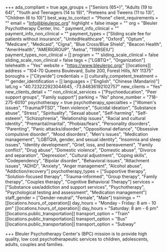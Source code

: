 +++
ada_compliant = true
age_groups = ["Seniors (65+)", "Adults (19 to 64)", "Youth and Teenagers (14 to 19)", "Preteens and Tweens (11 to 13)", "Children (6 to 10)"]
best_way_to_contact = "Phone"
client_requirements = ""
email = "Info@bleulerpc.org"
highlight = false
image = ""
org = "Bleuler Psychotherapy Center, Inc. "
payment_info_clinical = ""
payment_info_non_clinical = ""
payment_types = ["Sliding scale fee for patients without insurance", "UnitedHealthcare", "Oxford", "Optum", "Medicare", "Medicaid", "Cigna", "Blue Cross/Blue Shield", "Beacon Health", "AmeriHealth", "AMERIGROUP", "Aetna", "1199SEIU"]
payment_types_non_clinical = []
program = ""
sliding_scale_clinical = false
sliding_scale_non_clinical = false
tags = ["LGBTQ+", "Organization"]
telehealth = "Yes"
website = "https://www.bleulerpc.org/"
[[locations]]
address = "104-70 Queens Boulevard, Suite 200, Forest Hills, NY 11375"
boroughs = ["Citywide"]
credentials = []
culturally_competent_treatment = ""
gender_identification = []
languages = ["English", "Chinese (Mandarin)"]
latLng = "40.723222923044645, -73.84836192102757"
new_clients = "Yes"
new_clients_detail = ""
non_clinical_services = ["Psychoeducation", "Peer support groups", "Family support"]
parking = "No"
phone_number = "718-275-6010"
psychotherapy = true
psychotherapy_specialties = ["Women's issues", "Trauma/PTSD", "Teen violence", "Suicidal ideation", "Substance abuse", "Stress", "Spirituality", "Sexual abuse", "Self-harming", "Self-esteem", "Schizophrenia", "Relationship issues", "Racial and cultural identity", "Premarital/marital", "Phobias/fears", "Personality disorders", "Parenting", "Panic attacks/disorder", "Oppositional defiance", "Obsessive compulsive disorder", "Mood disorders", "Men's issues", "Medication management", "LGBTQIA, gender, and sexual identity", "Insomnia and sleep issues", "Identity development", "Grief, loss, and bereavement", "Family conflict", "Drug abuse", "Domestic violence", "Domestic abuse", "Divorce and separation", "Depression", "Cultural adjustment", "Coping skills", "Codependency", "Bipolar disorder", "Behavioral issues", "Attachment issues", "ADHD", "Anxiety", "Anger management", "Alcohol abuse", "Addiction/recovery"]
psychotherapy_types = ["Supportive therapy", "Solution-focused therapy", "Trauma-informed", "Group therapy", "Family therapy", "Couples therapy", "Cognitive Behavioral Therapy"]
services = ["Substance use/addiction and support services", "Psychotherapy", "Psychological testing and assessment", "Medication management"]
staff_gender = ["Gender-neutral", "Female", "Male"]
trainings = ""
[[locations.hours_of_operation]]
day_hours = "Monday - Friday: 8 am - 10 pm"
[[locations.hours_of_operation]]
day_hours = "Saturday: 8 am - 6 pm"
[[locations.public_transportation]]
transport_option = "Train"
[[locations.public_transportation]]
transport_option = "Bus"
[[locations.public_transportation]]
transport_option = "Subway"

+++
Bleuler Psychotherapy Center's (BPC) mission is to provide high quality, low cost psychotherapeutic services to children, adolescents, adults, couples and families.